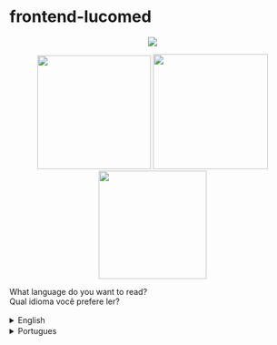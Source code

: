  # frontend-lucomed
 
<p align="center"><img src="https://user-images.githubusercontent.com/59120094/102135785-3a780680-3e37-11eb-9699-89333beda7e2.gif">
 </img>
</p> 
<p align="center">
 <img width="200px" src="https://user-images.githubusercontent.com/59120094/102145995-0278bf80-3e47-11eb-96db-35a9e1e5dfe3.jpg"></img>
 <img width="202px" src="https://user-images.githubusercontent.com/59120094/102146060-20debb00-3e47-11eb-8860-5b7f32663b91.jpg"></img>
 <img width="190px" src="https://user-images.githubusercontent.com/59120094/102146093-2b995000-3e47-11eb-88ca-2c88d1be8381.jpg"></img>
</p>
 
 What language do you want to read?
 <br>
 Qual idioma você prefere ler?
 

<details>
<summary>English <img width="16px" src="https://user-images.githubusercontent.com/59120094/102106902-e60d6080-3e0f-11eb-8528-ccc9c4fd3030.png"></img> </summary>

## Introduction

This is a Front-end project of a homepage that may be used for medical services or hospitals. <br>
The name "Lucomed", it's fictional, was formed for the initials of the name of whom developed this website, the author Lucas Correia
<br>

[Demosntration](https://frontend-lucomed.vercel.app/)

## Install

for some features to work perfectly, it's recommended to use the "http-server", present as development on package.json

```
npm install
```
script start
```
npm server-dev
```
<br>

## Components

seven components were used throughout the development of the page:

* Main banner, with action button on the right corner and a background image, on mobile version without image.

* Covid, one module that show current data about Covid in Brazil.

* Component with an image on the left and a text with button on the right

* Component with an imagem on the right and a text with button on the left

* Component with three cards on the center

* Remarketing stripe (button) reinforcing the main action click on the page, fixed in the end of the page.

* Footer

## Spec

The Spec was created on Figma it's available in the folder "content" on the project, with color pallet e text content.

## Other Resources

Covid component, collect data through "covid19 brazil api". To understand more details about implemetation and documentation of API click here

## Used library

* Bootstrap, grid. (CDN)
* Jquery. (CDN)


</details>

<details>
<summary>Portugues <img width="16px"  src="https://user-images.githubusercontent.com/59120094/102106566-80b96f80-3e0f-11eb-8fa3-5248a34b61e3.png"></img> </summary>

## Introdução

Este projeto é o front-end de uma homepage, pode ser usada para serviços hospitalares ou clinica medica.
<br>
O nome "Lucomed", é fictício, foi formado pelas as inicias do desenvolvedor de quem à produziu, o autor Lucas Correia.
<br>

<a href="https://frontend-lucomed.vercel.app/" target="_blank">veja a demonstração do projeto</a>

## Instalação

para que alguns recursos funcione perfeitamente, é recomendado a ultização do http-server, presente como devesenvolvimento no package.json.
```
npm install
```
script de inicialização
```
npm server-dev
```
<br>

## Componentes

foi ultilizado sete componentes ao longo da pagina:

* Main Banner, com um botão de ação no canto direito e imagem ao fundo, na versão mobile sem imagem.

* Covid, um modulo que mostra dados atuais da covid no brasil.

* Módulo com imagem da esquerda e texto com botão na direita.

* Módulo com imagem da direita e texto com botão na esquerda.

* Módulo com três cards ao centro.

* Tarja(botão) de remarketing reforçando o clique de ação principal da pagina, fixa em baixo da pagina.

* Rodapé.

## Spec

A spec foi criada no figma e está disponivel na pasta "content" no projeto com a paleta de cores e conteudo textual.

## Bibliotecas usadas

* Bootstrap, foi ultilizada a grid. (CDN)
* Jquery. (CDN)

## Outros recursos

* Componente Covid, recebe dados através da API da "covid19 brazil api". <br>
Para entender mais detalhes sobre como implementar e documentação da API veja (neste repositório-"hiperlink").


</details>
